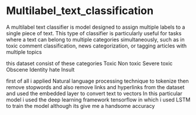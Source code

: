 # Multilabel_text_classification
A multilabel text classifier is model designed to assign multiple labels to a single piece of text. This type of classifier is particularly useful for tasks where a text can belong to multiple categories simultaneously, such as in toxic comment classification, news categorization, or tagging articles with multiple topics

this dataset consist of these categories
Toxic
Non toxic 
Severe toxic
Obscene
Identity hate
Insult

first of all i applied Natural language processing technique to tokenize then remove stopwords and also remove links and hyperlinks from the dataset and used the embedded layer to convert text to vectors
In this particular model i used the deep learning framework tensorflow in which i used LSTM to train the model although its give me a handsome accuracy
